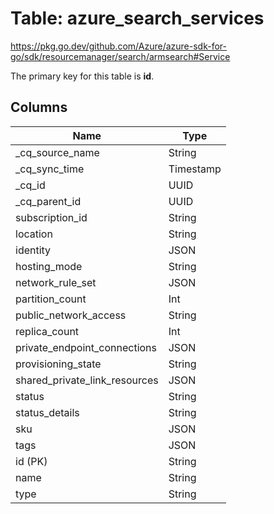 # Table: azure_search_services

https://pkg.go.dev/github.com/Azure/azure-sdk-for-go/sdk/resourcemanager/search/armsearch#Service

The primary key for this table is **id**.



## Columns
| Name          | Type          |
| ------------- | ------------- |
|_cq_source_name|String|
|_cq_sync_time|Timestamp|
|_cq_id|UUID|
|_cq_parent_id|UUID|
|subscription_id|String|
|location|String|
|identity|JSON|
|hosting_mode|String|
|network_rule_set|JSON|
|partition_count|Int|
|public_network_access|String|
|replica_count|Int|
|private_endpoint_connections|JSON|
|provisioning_state|String|
|shared_private_link_resources|JSON|
|status|String|
|status_details|String|
|sku|JSON|
|tags|JSON|
|id (PK)|String|
|name|String|
|type|String|